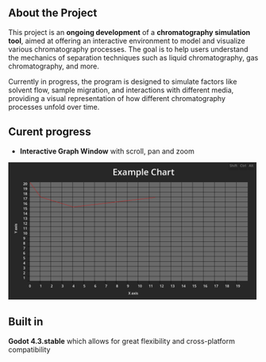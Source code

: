 ## About the Project
This project is an **ongoing development** of a **chromatography simulation tool**, aimed at offering an interactive environment to model and visualize various chromatography processes. The goal is to help users understand the mechanics of separation techniques such as liquid chromatography, gas chromatography, and more.

Currently in progress, the program is designed to simulate factors like solvent flow, sample migration, and interactions with different media, providing a visual representation of how different chromatography processes unfold over time.

## Curent progress
- **Interactive Graph Window** with scroll, pan and zoom
<img src="https://github.com/turboseb/chromatography/blob/master/GitHub%20Images/example_chart.png" width="500">

## Built in
**Godot 4.3.stable** which allows for great flexibility and cross-platform compatibility
